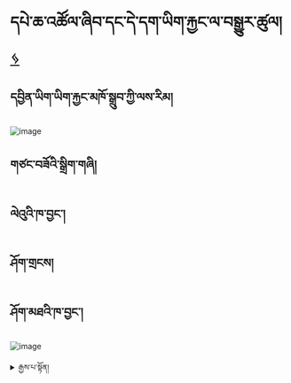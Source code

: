 # དཔེ་ཆ་འཚོལ་ཞིབ་དང་དེ་དག་ཡིག་རྐྱང་ལ་བསྒྱུར་ཚུལ། [ ᛃ ](en/mt/english-etexts.md)


## དབྱིན་ཡིག་ཡིག་རྐྱང་མཁོ་སྒྲུབ་ཀྱི་ལས་རིམ།
![image](https://user-images.githubusercontent.com/17675331/219353474-f8079425-f2cd-415f-b9fd-1c4d6b9c02c1.png)


## གཙང་བཟོའི་སྒྲིག་གཞི།

## ལེའུའི་ཁ་བྱང་།

## ཤོག་གྲངས།

## ཤོག་མཐའི་ཁ་བྱང་།
![image](https://user-images.githubusercontent.com/17675331/219356270-e96d920e-689d-48e5-84d9-004423498431.png)

<details>
  <summary>རྒྱས་པ་སྟོན།</summary>

## དང་པོ། མཚན་བྱང་འཚོལ་ཞིབ་དང་འཕྲུལ་དེབ་ཕབ་ལེན་བྱ་ཚུལ།

<iframe width="911" height="513" src="https://www.youtube.com/embed/qv2UBxyjrzg" title="Get title and download from libgen" frameborder="0" allow="accelerometer; autoplay; clipboard-write; encrypted-media; gyroscope; picture-in-picture; web-share" allowfullscreen></iframe>



 ## མཚན་བྱང་འཚོལ་ཞིབ་བྱ་རྒྱུ་ལ་ཐབས་ལམ་གཉིས་ཡོད།
  
  
           ཐབས་ལམ་དང་པོ། མཚན་བྱང་སྟེང་དུ་ཡོད་པའི་དྲྭ་རྟགས་ལ་སྣུན།
  
  ![image](https://user-images.githubusercontent.com/124126972/219266745-4354b9fd-a3e1-4e2b-9276-8c20f3ab4833.png)

  ཐབས་ལམ་གཉིས་པ། 1. goole search ནང་དུ་དཔེ་མཛོད་ibgen ཞེས་པ་དེ་འཚོལ།
  
  ![image](https://user-images.githubusercontent.com/124126972/219565257-28592766-0db8-429c-bade-d33bb32fce90.png)
  
  2. search ཟེར་བའི་སྟོང་ཆ་དེ་ནང་དུ་རྩོམ་པ་པོ་མཚན་བྱང་འཚོལ་ཞིབ་བྱེད།
  
 ![image](https://user-images.githubusercontent.com/124126972/219563864-942ea3c3-9092-45dc-8a02-b7bc02cb03be.png)

 ## འཕྲུལ་དེབ་ཕབ་ལེན་བྱ་ཚུལ།
  
 1. རྩོམ་པ་པོ་མཚན་གྱི་ཐོག་ཏུ་སྣུན།
  
  ![image](https://user-images.githubusercontent.com/124126972/219273906-6236c122-3305-4e9f-932f-249f8c78cb12.png)

 2. དepub དང་ pdf གང་རུང་སྣུན་ཀྱང་འགྲིག། (epub ལ་སྣུན།)
  
  ![image](https://user-images.githubusercontent.com/124126972/219274754-859fd141-0d52-4f92-8cf3-ee32c1dd735f.png)

 3. དེབ་འདིའི་པར་ཀྱི་ཐོག་ཏུ་སྣུན།
  
  ![image](https://user-images.githubusercontent.com/124126972/219564529-467e1185-cbe1-4cb7-a51a-b3e7f7d26865.png)

 4. མཐའ་མ་getཞེས་པ་ལ་སྣོན་ནས་འཕྲུལ་དེབ་ཕབ་ལེན་བྱེད་ཐུབ།
  
  ![image)](https://user-images.githubusercontent.com/124126972/219563149-fd32e444-96bb-48f6-8040-066c9190a1bc.png)

  
  <details>
  <summary>རྒྱས་པ་སྟོན།</summary>
 

## གཉིས་པ། འཕྲུལ་དེབ་ཡིག་རྐྱང་ལ་བསྒྱུར་ཚུལ།

<iframe width="911" height="513" src="https://www.youtube.com/embed/hwZm9l6p_-g" title="Convert epub and cleanup file" frameborder="0" allow="accelerometer; autoplay; clipboard-write; encrypted-media; gyroscope; picture-in-picture; web-share" allowfullscreen></iframe>


    ## འཕྲུལ་དེབ་ཡིག་རྐྱང་ལ་བསྒྱུར་ཚུལ།

   1.ཐོག་མར་calibreསྒོ་ཕྱེ།
    
 ![image](https://user-images.githubusercontent.com/124126972/219547938-82ec4fb4-79b3-40dd-91cc-ee7b200959dc.png)

   2.formats ལ་སྣུན།
    
 ![image](https://user-images.githubusercontent.com/124126972/219553270-25688c5a-f295-4ee6-ae74-cde400d50328.png)

   3.convert book ལ་སྣུན་མ་ཐག་bulk convert ལ་ཡང་སྣུན།
    
 ![image](https://user-images.githubusercontent.com/124126972/219553727-708fc422-f88c-4871-b93f-7e5b6870aa5e.png)

    4.ལག་གཡས་པ་ཕྱོགས་སུ་ཡོད་པའི་output format ཁ་སྐོང་ན་txtཞེས་པ་སྣུན།
    
 ![image](https://user-images.githubusercontent.com/124126972/219554693-6762f216-9e08-4868-8c7a-f17e3407cc43.png)

## ཡིག་རྐྱང་ལ་ཇི་ལྟར་ལྟ་དགོས་ཚུལ།

    txt ཡང་ན་ click to open ལ་སྣུན།
    
 ![image](https://user-images.githubusercontent.com/124126972/219552871-1dba49ec-d2d6-45ab-b421-657efb86c02b.png)

## རྩོམ་བསྒྱུར་བྱེད་སའི་མཉན་ཆས།

         སྒེའུ་ཁུང་རྟགས་ཅན།-notebook

         ཀུ་ཤུ་རྟགས་ཅན།-text editor

## རྩོམ་བསྒྱུར་བྱེད་དགོས་དོན་ནི།

   foot note དང་རི་མོ་ལ་སོགས་པ་མི་དགོས་པ་རྣམས་གཙང་བཤུ་བྱ་དགོས་པ།

## རྩོམ་བསྒྱུར་གཙང་བཤུ་བྱེད་སྟངས་ནི།

  1. ཡིག་རྐྱང་བཟོ་ཚར་བའི་folderའདི་ལ་རྩི་རྩི་གཡས་སྣུན་བྱེད་ནས་open with ཁ་ཐུག་notepadལ་སྣུན།
    
 ![image](https://user-images.githubusercontent.com/124126972/219555100-d30b7249-5087-4a3c-a14f-867ef954edb2.png)

  2.ཡི་གེ་མི་དགོས་པ་ཞིག་ལ་སྟགས་རྒྱག།
    
 ![image](https://user-images.githubusercontent.com/124126972/219555581-08ac85ff-302b-4ef4-8824-d77d23614c5e.png)

3.དེ་ནས་editབྱེད་replaceལ་སྣུན།
    
![image](https://user-images.githubusercontent.com/124126972/219556243-26245c27-8fda-471f-8a67-86a65ecc2fe6.png)

4. ཡི་གེ་བསྒྱུར་དགོས་པ་འདི་replaceནང་དུ་བྲིས།

           གལ་སྲིད་ཡི་གེ་གཅིག་རང་བསྒྱུར་བཅོས་བྱེད་དགོས་ན་replaceསྣུན།

           ག་ལ་སྲིད་ཡི་གེ་ཆ་ཚང་བསྒྱུར་བཅོས་བྱེད་དགོས་ན་replace allསྣུན།
    
 ![image](https://user-images.githubusercontent.com/124126972/219556721-7ae8543c-f3d1-48d9-92f6-1466b4cc530c.png)

## མཐའ་མ་ཉར་ཚག་་saveབྱེད་སྟངས་ནི།

 fileནས་saveཡང་ན་save asལ་ཉར་ཚག་བྱེད།
    
 ![image](https://user-images.githubusercontent.com/124126972/219557802-c547a2f5-6b4e-4614-b97f-87ce4aca7150.png)
    
 <details>
 <summary>རྒྱས་པ་སྟོན།</summary>
    
  
  ## གསུམ་པ། PDF ཕབ་ལེན་དང་ཡིག་རྐྱང་ལ་བསྒྱུར་ཚུལ།

<iframe width="911" height="513" src="https://www.youtube.com/embed/rsCvvePGHu4" title="Get pdf and convert it to txt" frameborder="0" allow="accelerometer; autoplay; clipboard-write; encrypted-media; gyroscope; picture-in-picture; web-share" allowfullscreen></iframe>

 
## PDF ཕབ་ལེན་བྱེད་སྟངས།
       
  1.དཔེ་ཆའི་མཚན་གཞུང་འོག་ཏུ་PDFཞེས་པ་དེ་སྣོན།

  2.རི་མོ་ཐོག་ཏུ་སྣོན་ནས་getཞེས་པ་དེ་ལ་ཡང་སྣོན་པ་དང་ཕབ་ལེན་བྱེད་བཞིན་པའི་སྐབས་རེད།


## PDFཡིག་རྐྱང་ལ་བསྒྱུར་ཚུལ།
       
1.དྲྭ་ལམ་ནས་pdf to text.com ཞེས་པ་འདི་སྣོན་ནས་ཁ་ཐུག་ནང་འཇུག་བྱེད།

2.དེ་ནས་སོ་སོར་ཕབ་ལེན་བྱེད་སའི་མཚན་པབལྟས་ནས་notebookཀྱི་པར་དེ་ལ་རྩི་རྩི་གཡས་སྣུན་བྱས་ནས་open with note pad བྱེད།

## དྲྭཐག་ཁ་བྱང་གཙང་བཟོ་བྱེད་སྟངས།

.ལག་པ་གཡོན་ཕྱོགས་སུ་edit སྣུན་ནས་replace བྱོས།
       
## fileནས་saveཡང་ན་save asལ་ཉར་ཚག་བྱེད།

  
    
    
    
    
    
    
    
    
  








